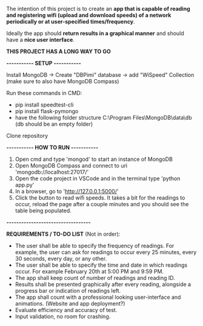 The intention of this project is to create an **app that is capable of reading and registering wifi (upload and download speeds) of a network periodically or at user-specified times/frequency**.

Ideally the app should **return results in a graphical manner** and should have a **nice user interface**. 

**THIS PROJECT HAS A LONG WAY TO GO**


**----------- SETUP -----------** 

Install MongoDB -> Create "DBPimi" database -> add "WiSpeed" Collection
(make sure to also have MongoDB Compass)

Run these commands in CMD:
  -  pip install speedtest-cli
  -  pip install flask-pymongo
  -  have the following folder structure C:\Program Files\MongoDB\data\db (db should be an empty folder)

Clone repository

**----------- HOW TO RUN -----------**

1. Open cmd and type 'mongod' to start an instance of MongoDB
2. Open MongoDB Compass and connect to uri 'mongodb://localhost:27017/'
3. Open the code project in VSCode and in the terminal type 'python app.py'
4. In a browser, go to 'http://127.0.0.1:5000/'
5. Click the button to read wifi speeds. It takes a bit for the readings to occur, reload the page after a couple minutes and you should see the table being populated. 

**----------------------------------**

**REQUIREMENTS / TO-DO LIST** (Not in order):

- The user shall be able to specify the frequency of readings. For example, the user can ask for readings to occur every 25 minutes, every 30 seconds, every day, or any other.
- The user shall be able to specify the time and date in which readings occur. For example February 20th at 5:00 PM and 9:59 PM.
- The app shall keep count of number of readings and reading ID.
- Results shall be presented graphically after every reading, alongside a progress bar or indication of readings left.
- The app shall count with a professional looking user-interface and animations. (Website and app deployment?) 
- Evaluate efficiency and accuracy of test.
- Input validation, no room for crashing.
